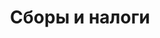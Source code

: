 ---
title: Сборы и налоги
layout: category
category: "fees-taxes"
permalink: /ru/category/fees-taxes
lang: ru
---